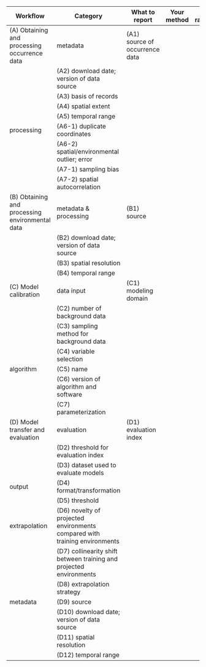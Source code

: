 Workflow | Category | What to report | Your method | Your rationale
| --- | --- | --- | --- | --- |
(A) Obtaining and processing occurrence data | metadata | (A1) source of occurrence data |  | 
 |  | (A2) download date; version of data source |  | 
 |  | (A3) basis of records |  | 
 |  | (A4) spatial extent |  | 
 |  | (A5) temporal range |  | 
 | processing | (A6-1) duplicate coordinates |  | 
 |  | (A6-2) spatial/environmental outlier; error |  | 
 |  | (A7-1) sampling bias |  | 
 |  | (A7-2) spatial autocorrelation |  | 
(B) Obtaining and processing environmental data | metadata & processing | (B1) source |  | 
 |  | (B2) download date; version of data source |  | 
 |  | (B3) spatial resolution |  | 
 |  | (B4) temporal range |  | 
(C) Model calibration | data input | (C1) modeling domain |  | 
 |  | (C2) number of background data |  | 
 |  | (C3) sampling method for background data |  | 
 |  | (C4) variable selection |  | 
 | algorithm | (C5) name |  | 
 |  | (C6) version of algorithm and software |  | 
 |  | (C7) parameterization |  | 
(D) Model transfer and evaluation | evaluation | (D1) evaluation index |  | 
 |  | (D2) threshold for evaluation index |  | 
 |  | (D3) dataset used to evaluate models |  | 
 | output | (D4) format/transformation |  | 
 |  | (D5) threshold |  | 
 | extrapolation | (D6) novelty of projected environments compared with training environments |  | 
 |  | (D7) collinearity shift between training and projected environments |  | 
 |  | (D8) extrapolation strategy |  | 
 | metadata | (D9) source |  | 
 |  | (D10) download date; version of data source |  | 
 |  | (D11) spatial resolution |  | 
 |  | (D12) temporal range |  | 
